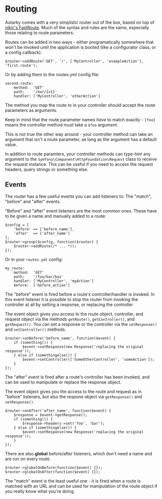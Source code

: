 # Routing

Autarky comes with a very simplistic router out of the box, based on top of [nikic's FastRoute](https://github.com/nikic/FastRoute). Much of the syntax and rules are the same, especially those relating to route parameters.

Routes can be added in two ways - either programatically somewhere that won't be invoked until the application is booted (like a configurator class, or a config callback):

	$router->addRoute('GET', '/', ['MyController', 'exampleAction'], 'first.route');

Or by adding them to the routes.yml config file:

	second.route:
		method:  'GET'
		path:    '/bar/{v1}'
		handler: ['MyController', 'otherAction']

The method you map the route to in your controller should accept the route parameters as arguments.

Keep in mind that the route parameter names *have* to match exactly - `{foo}` means the controller method must take a `$foo` argument.

This is not true the other way around - your controller method can take an argument that isn't a route parameter, as long as the argument has a default value.

In addition to route paramters, your controller methods can type-hint any argument to the `Symfony\Component\HttpFoundation\Request` class to receive the request instance. This can be useful if you need to access the request headers, query strings or something else.

## Events

The router has a few useful events you can add listeners to: The "match", "before" and "after" events.

"Before" and "after" event listeners are the most common ones. These have to be given a name and manually added to a route:

	$config = [
		'before' => ['before_name'],
		'after'  => ['after_name']
	];
	$router->group($config, function($router) {
		$router->addRoute(/* ... */);
	});

Or in your `routes.yml` config:

	my_route:
		method:  'GET'
		path:    '/foo/bar/baz'
		handler: ['MyController', 'myAction']
		before:  ['before_action']

The "before" event is fired before a route's controller/handler is invoked. In this event listener it is possible to stop the router from invoking the controller at all by setting a response, or replacing the controller.

The event object gives you access to the route object, controller, and request object via the methods `getRoute()`, `getController()`, and `getRequest()`. You can set a response or the controller via the `setResponse()` and `setController()` methods.

	$router->onBefore('before_name', function($event) {
		if (something()) {
			$event->setResponse(new Response('replacing the original response'));
		} else if (somethingelse()) {
			$event->setController(['SomeOtherController', 'someAction']);
		}
	});

The "after" event is fired after a route's controller has been invoked, and can be used to manipulate or replace the response object.

The event object gives you the access to the route and request as in "before" listeners, but also the respone object via `getResponse()` and `setResponse()`.

	$router->onAfter('after_name', function($event) {
		$response = $event->getResponse();
		if (something()) {
			$response->headers->set('foo', 'bar');
		} else if (somethingelse()) {
			$event->setResponse(new Response('replacing the original response'));
		}
	});

There are also **global** before/after listeners, which don't need a name and are run on every route.

	$router->globalOnBefore(function($event) {});
	$router->globalOnAfter(function($event) {});

The "match" event is the least useful one - it is fired when a route is matched with an URL and can be used for manipulation of the route object if you really know what you're doing.
